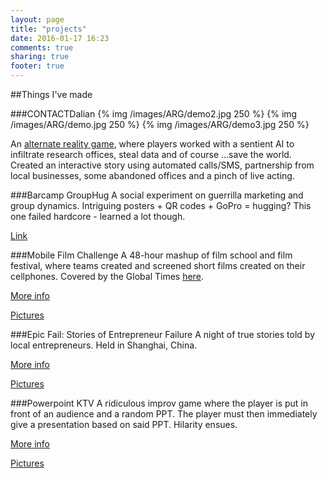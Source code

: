```yaml
---
layout: page
title: "projects"
date: 2016-01-17 16:23
comments: true
sharing: true
footer: true
---
```

##Things I've made


###CONTACTDalian
{% img /images/ARG/demo2.jpg 250 %}
{% img /images/ARG/demo.jpg 250 %}
{% img /images/ARG/demo3.jpg 250 %}


An [alternate reality game](https://en.wikipedia.org/wiki/Alternate_reality_game), where players worked with a sentient AI to infiltrate research offices, steal data and of course …save the world. Created an interactive story using automated calls/SMS, partnership from local businesses, some abandoned offices and a pinch of live acting.  

###Barcamp GroupHug
A social experiment on guerrilla marketing and group dynamics. Intriguing posters + QR codes + GoPro = hugging? This one failed hardcore - learned a lot though.

[Link](http://www.nsolnick.com/grouphug/)

###Mobile Film Challenge
A 48-hour mashup of film school and film festival, where teams created and screened short films created on their cellphones. Covered by the Global Times [here](http://www.globaltimes.cn/content/944309.shtml).

[More info](http://www.techyizu.org/mobile-film-challenge-2015/)

[Pictures](https://www.flickr.com/photos/techyizu/albums/72157663641945986)


###Epic Fail: Stories of Entrepreneur Failure
A night of true stories told by local entrepreneurs. Held in Shanghai, China. 

[More info](http://www.techyizu.org/recap-epic-fail-stories-of-entrepreneur-failure/)

[Pictures](https://www.flickr.com/photos/techyizu/albums/72157656755158669)

###Powerpoint KTV
A ridiculous improv game where the player is put in front of an audience and a random PPT. The player must then immediately give a presentation based on said PPT. Hilarity ensues.

[More info](http://www.techyizu.org/recap-powerpoint-ktv/)

[Pictures](https://www.flickr.com/photos/techyizu/albums/72157654848511483)

